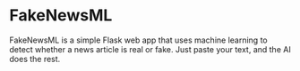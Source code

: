 # FakeNewsML
FakeNewsML is a simple Flask web app that uses machine learning to detect whether a news article is real or fake. Just paste your text, and the AI does the rest.
